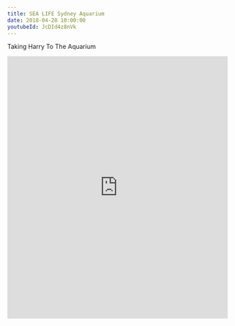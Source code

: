 ```yaml
---
title: SEA LIFE Sydney Aquarium
date: 2018-04-28 10:00:00
youtubeId: JcDId4z8nVk
---
```

Taking Harry To The Aquarium

<iframe width="100%" height="600px" src="https://www.youtube.com/embed/JcDId4z8nVk" title="YouTube video player" frameborder="0" allow="accelerometer; autoplay; clipboard-write; encrypted-media; gyroscope; picture-in-picture; web-share" allowfullscreen></iframe>